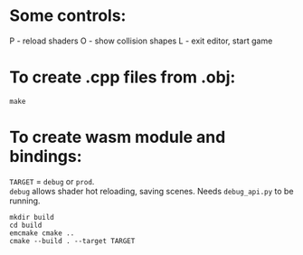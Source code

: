 # Some controls:
P - reload shaders
O - show collision shapes
L - exit editor, start game


# To create .cpp files from .obj:
```
make
```
# To create wasm module and bindings:
`TARGET` = `debug` or `prod`.  
`debug` allows shader hot reloading, saving scenes. Needs `debug_api.py` to be running.
```
mkdir build
cd build
emcmake cmake ..
cmake --build . --target TARGET
```